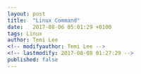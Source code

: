 ```yaml
---
layout: post
title:  "Linux Command"
date:   2017-08-06 05:01:29 +0100
tags: Linux
author: Temi Lee
<!-- modifyauthor: Temi Lee -->
<!-- lastmodify: 2017-08-08 01:27:29 -->
published: false
---
```


